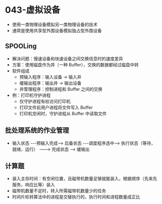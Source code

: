 # 043-虚拟设备

* 使用一类物理设备模拟另一类物理设备的技术
* 通常是使用共享型外围设备模拟独占型外围设备

## SPOOLing

* 解决问题：慢速设备和快速设备之间交换信息时的速度差异
* 方案：使用磁盘作为井（一种 Buffer），交换的数据都经过磁盘中转
* 软件组成
  * 预输入程序：输入设备 -> 输入井
  * 缓输出程序：输出井 -> 输出设备
  * 井管理程序：控制进程和 Buffer 之间的交换
* 例：打印机守护进程
  * 仅守护进程有权访问打印机
  * 打印文件前用户进程将文件写入 Buffer
  * 打印机空闲时，守护进程从 Buffer 中读取文件

## 批处理系统的作业管理

* 输入状态 ---预输入完成--> 后备状态 ---调度程序选中--> 执行状态（等待，就绪，运行） ---> 完成状态 --> 缓输出

## 计算题

* 装入主存时间：有空闲位置，且磁带机数量足够就能装入，根据顺序（先来先服务，响应比等）装入
* 磁带机数量不足时，转入所需磁带机数量少的任务
* 时间片轮转算法中的进程是交替执行的，执行时间和进程数量成正比
